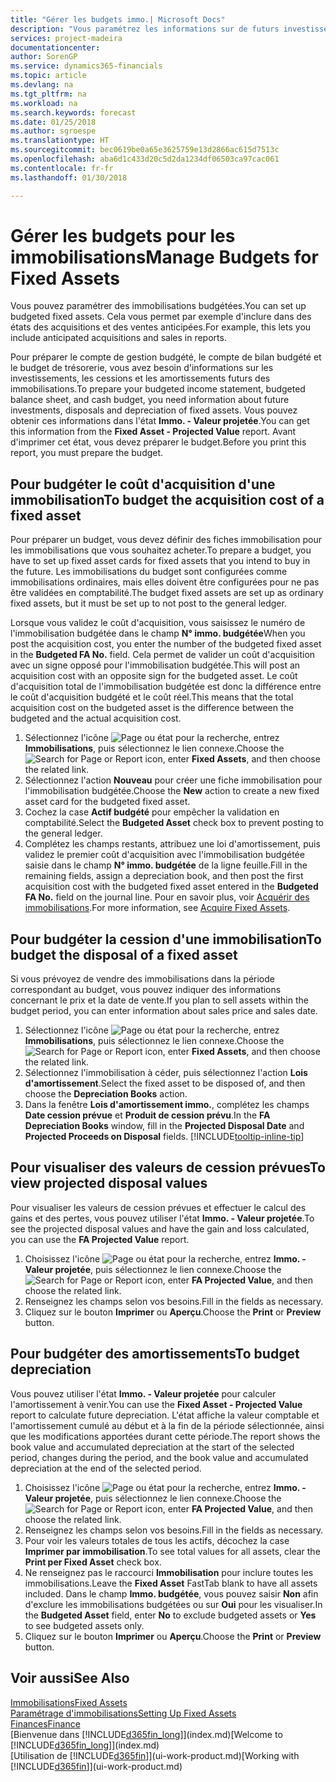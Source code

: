```yaml
---
title: "Gérer les budgets immo.| Microsoft Docs"
description: "Vous paramétrez les informations sur de futurs investissements, cessions, et amortissements d'immobilisations pour préparer les budgets et les prévisions."
services: project-madeira
documentationcenter: 
author: SorenGP
ms.service: dynamics365-financials
ms.topic: article
ms.devlang: na
ms.tgt_pltfrm: na
ms.workload: na
ms.search.keywords: forecast
ms.date: 01/25/2018
ms.author: sgroespe
ms.translationtype: HT
ms.sourcegitcommit: bec0619be0a65e3625759e13d2866ac615d7513c
ms.openlocfilehash: aba6d1c433d20c5d2da1234df06503ca97cac061
ms.contentlocale: fr-fr
ms.lasthandoff: 01/30/2018

---
```

# <a name="manage-budgets-for-fixed-assets"></a><span data-ttu-id="14098-103">Gérer les budgets pour les immobilisations</span><span class="sxs-lookup"><span data-stu-id="14098-103">Manage Budgets for Fixed Assets</span></span>
<span data-ttu-id="14098-104">Vous pouvez paramétrer des immobilisations budgétées.</span><span class="sxs-lookup"><span data-stu-id="14098-104">You can set up budgeted fixed assets.</span></span> <span data-ttu-id="14098-105">Cela vous permet par exemple d'inclure dans des états des acquisitions et des ventes anticipées.</span><span class="sxs-lookup"><span data-stu-id="14098-105">For example, this lets you include anticipated acquisitions and sales in reports.</span></span>  

<span data-ttu-id="14098-106">Pour préparer le compte de gestion budgété, le compte de bilan budgété et le budget de trésorerie, vous avez besoin d'informations sur les investissements, les cessions et les amortissements futurs des immobilisations.</span><span class="sxs-lookup"><span data-stu-id="14098-106">To prepare your budgeted income statement, budgeted balance sheet, and cash budget, you need information about future investments, disposals and depreciation of fixed assets.</span></span> <span data-ttu-id="14098-107">Vous pouvez obtenir ces informations dans l'état **Immo. - Valeur projetée**.</span><span class="sxs-lookup"><span data-stu-id="14098-107">You can get this information from the **Fixed Asset - Projected Value** report.</span></span> <span data-ttu-id="14098-108">Avant d'imprimer cet état, vous devez préparer le budget.</span><span class="sxs-lookup"><span data-stu-id="14098-108">Before you print this report, you must prepare the budget.</span></span>  

## <a name="to-budget-the-acquisition-cost-of-a-fixed-asset"></a><span data-ttu-id="14098-109">Pour budgéter le coût d'acquisition d'une immobilisation</span><span class="sxs-lookup"><span data-stu-id="14098-109">To budget the acquisition cost of a fixed asset</span></span>
<span data-ttu-id="14098-110">Pour préparer un budget, vous devez définir des fiches immobilisation pour les immobilisations que vous souhaitez acheter.</span><span class="sxs-lookup"><span data-stu-id="14098-110">To prepare a budget, you have to set up fixed asset cards for fixed assets that you intend to buy in the future.</span></span> <span data-ttu-id="14098-111">Les immobilisations du budget sont configurées comme immobilisations ordinaires, mais elles doivent être configurées pour ne pas être validées en comptabilité.</span><span class="sxs-lookup"><span data-stu-id="14098-111">The budget fixed assets are set up as ordinary fixed assets, but it must be set up to not post to the general ledger.</span></span>

<span data-ttu-id="14098-112">Lorsque vous validez le coût d'acquisition, vous saisissez le numéro de l'immobilisation budgétée dans le champ **N° immo. budgétée**</span><span class="sxs-lookup"><span data-stu-id="14098-112">When you post the acquisition cost, you enter the number of the budgeted fixed asset in the **Budgeted FA No.** field.</span></span> <span data-ttu-id="14098-113">Cela permet de valider un coût d'acquisition avec un signe opposé pour l'immobilisation budgétée.</span><span class="sxs-lookup"><span data-stu-id="14098-113">This will post an acquisition cost with an opposite sign for the budgeted asset.</span></span> <span data-ttu-id="14098-114">Le coût d'acquisition total de l'immobilisation budgétée est donc la différence entre le coût d'acquisition budgété et le coût réel.</span><span class="sxs-lookup"><span data-stu-id="14098-114">This means that the total acquisition cost on the budgeted asset is the difference between the budgeted and the actual acquisition cost.</span></span>

1. <span data-ttu-id="14098-115">Sélectionnez l'icône ![Page ou état pour la recherche](media/ui-search/search_small.png "icône Page ou état pour la recherche"), entrez **Immobilisations**, puis sélectionnez le lien connexe.</span><span class="sxs-lookup"><span data-stu-id="14098-115">Choose the ![Search for Page or Report](media/ui-search/search_small.png "Search for Page or Report icon") icon, enter **Fixed Assets**, and then choose the related link.</span></span>
2. <span data-ttu-id="14098-116">Sélectionnez l'action **Nouveau** pour créer une fiche immobilisation pour l'immobilisation budgétée.</span><span class="sxs-lookup"><span data-stu-id="14098-116">Choose the **New** action to create a new fixed asset card for the budgeted fixed asset.</span></span>
3. <span data-ttu-id="14098-117">Cochez la case **Actif budgété** pour empêcher la validation en comptabilité.</span><span class="sxs-lookup"><span data-stu-id="14098-117">Select the **Budgeted Asset** check box to prevent posting to the general ledger.</span></span>
4. <span data-ttu-id="14098-118">Complétez les champs restants, attribuez une loi d'amortissement, puis validez le premier coût d'acquisition avec l'immobilisation budgétée saisie dans le champ **N° immo. budgétée** de la ligne feuille.</span><span class="sxs-lookup"><span data-stu-id="14098-118">Fill in the remaining fields, assign a depreciation book, and then post the first acquisition cost with the budgeted fixed asset entered in the **Budgeted FA No.** field on the journal line.</span></span> <span data-ttu-id="14098-119">Pour en savoir plus, voir [Acquérir des immobilisations](fa-how-acquire.md).</span><span class="sxs-lookup"><span data-stu-id="14098-119">For more information, see [Acquire Fixed Assets](fa-how-acquire.md).</span></span>

## <a name="to-budget-the-disposal-of-a-fixed-asset"></a><span data-ttu-id="14098-120">Pour budgéter la cession d'une immobilisation</span><span class="sxs-lookup"><span data-stu-id="14098-120">To budget the disposal of a fixed asset</span></span>
<span data-ttu-id="14098-121">Si vous prévoyez de vendre des immobilisations dans la période correspondant au budget, vous pouvez indiquer des informations concernant le prix et la date de vente.</span><span class="sxs-lookup"><span data-stu-id="14098-121">If you plan to sell assets within the budget period, you can enter information about sales price and sales date.</span></span>

1. <span data-ttu-id="14098-122">Sélectionnez l'icône ![Page ou état pour la recherche](media/ui-search/search_small.png "icône Page ou état pour la recherche"), entrez **Immobilisations**, puis sélectionnez le lien connexe.</span><span class="sxs-lookup"><span data-stu-id="14098-122">Choose the ![Search for Page or Report](media/ui-search/search_small.png "Search for Page or Report icon") icon, enter **Fixed Assets**, and then choose the related link.</span></span>
2. <span data-ttu-id="14098-123">Sélectionnez l'immobilisation à céder, puis sélectionnez l'action **Lois d'amortissement**.</span><span class="sxs-lookup"><span data-stu-id="14098-123">Select the fixed asset to be disposed of, and then choose the **Depreciation Books** action.</span></span>
3. <span data-ttu-id="14098-124">Dans la fenêtre **Lois d'amortissement immo.**, complétez les champs **Date cession prévue** et **Produit de cession prévu**.</span><span class="sxs-lookup"><span data-stu-id="14098-124">In the **FA Depreciation Books** window, fill in the **Projected Disposal Date** and **Projected Proceeds on Disposal** fields.</span></span> [!INCLUDE[tooltip-inline-tip](includes/tooltip-inline-tip_md.md)]

## <a name="to-view-projected-disposal-values"></a><span data-ttu-id="14098-125">Pour visualiser des valeurs de cession prévues</span><span class="sxs-lookup"><span data-stu-id="14098-125">To view projected disposal values</span></span>
<span data-ttu-id="14098-126">Pour visualiser les valeurs de cession prévues et effectuer le calcul des gains et des pertes, vous pouvez utiliser l'état **Immo. - Valeur projetée**.</span><span class="sxs-lookup"><span data-stu-id="14098-126">To see the projected disposal values and have the gain and loss calculated, you can use the **FA Projected Value** report.</span></span>

1. <span data-ttu-id="14098-127">Choisissez l'icône ![Page ou état pour la recherche](media/ui-search/search_small.png "icône Page ou état pour la recherche"), entrez **Immo. - Valeur projetée**, puis sélectionnez le lien connexe.</span><span class="sxs-lookup"><span data-stu-id="14098-127">Choose the ![Search for Page or Report](media/ui-search/search_small.png "Search for Page or Report icon") icon, enter **FA Projected Value**, and then choose the related link.</span></span>
2. <span data-ttu-id="14098-128">Renseignez les champs selon vos besoins.</span><span class="sxs-lookup"><span data-stu-id="14098-128">Fill in the fields as necessary.</span></span>
3. <span data-ttu-id="14098-129">Cliquez sur le bouton **Imprimer** ou **Aperçu**.</span><span class="sxs-lookup"><span data-stu-id="14098-129">Choose the **Print** or **Preview** button.</span></span>

## <a name="to-budget-depreciation"></a><span data-ttu-id="14098-130">Pour budgéter des amortissements</span><span class="sxs-lookup"><span data-stu-id="14098-130">To budget depreciation</span></span>
<span data-ttu-id="14098-131">Vous pouvez utiliser l'état **Immo. - Valeur projetée** pour calculer l'amortissement à venir.</span><span class="sxs-lookup"><span data-stu-id="14098-131">You can use the **Fixed Asset - Projected Value** report to calculate future depreciation.</span></span> <span data-ttu-id="14098-132">L'état affiche la valeur comptable et l'amortissement cumulé au début et à la fin de la période sélectionnée, ainsi que les modifications apportées durant cette période.</span><span class="sxs-lookup"><span data-stu-id="14098-132">The report shows the book value and accumulated depreciation at the start of the selected period, changes during the period, and the book value and accumulated depreciation at the end of the selected period.</span></span>

1. <span data-ttu-id="14098-133">Choisissez l'icône ![Page ou état pour la recherche](media/ui-search/search_small.png "icône Page ou état pour la recherche"), entrez **Immo. - Valeur projetée**, puis sélectionnez le lien connexe.</span><span class="sxs-lookup"><span data-stu-id="14098-133">Choose the ![Search for Page or Report](media/ui-search/search_small.png "Search for Page or Report icon") icon, enter **FA Projected Value**, and then choose the related link.</span></span>
2. <span data-ttu-id="14098-134">Renseignez les champs selon vos besoins.</span><span class="sxs-lookup"><span data-stu-id="14098-134">Fill in the fields as necessary.</span></span>
3. <span data-ttu-id="14098-135">Pour voir les valeurs totales de tous les actifs, décochez la case **Imprimer par immobilisation**.</span><span class="sxs-lookup"><span data-stu-id="14098-135">To see total values for all assets, clear the **Print per Fixed Asset** check box.</span></span>
4. <span data-ttu-id="14098-136">Ne renseignez pas le raccourci **Immobilisation** pour inclure toutes les immobilisations.</span><span class="sxs-lookup"><span data-stu-id="14098-136">Leave the **Fixed Asset** FastTab blank to have all assets included.</span></span> <span data-ttu-id="14098-137">Dans le champ **Immo. budgétée**, vous pouvez saisir **Non** afin d'exclure les immobilisations budgétées ou sur **Oui** pour les visualiser.</span><span class="sxs-lookup"><span data-stu-id="14098-137">In the **Budgeted Asset** field, enter **No** to exclude budgeted assets or **Yes** to see budgeted assets only.</span></span>
5. <span data-ttu-id="14098-138">Cliquez sur le bouton **Imprimer** ou **Aperçu**.</span><span class="sxs-lookup"><span data-stu-id="14098-138">Choose the **Print** or **Preview** button.</span></span>

## <a name="see-also"></a><span data-ttu-id="14098-139">Voir aussi</span><span class="sxs-lookup"><span data-stu-id="14098-139">See Also</span></span>
[<span data-ttu-id="14098-140">Immobilisations</span><span class="sxs-lookup"><span data-stu-id="14098-140">Fixed Assets</span></span>](fa-manage.md)  
[<span data-ttu-id="14098-141">Paramétrage d'immobilisations</span><span class="sxs-lookup"><span data-stu-id="14098-141">Setting Up Fixed Assets</span></span>](fa-setup.md)  
[<span data-ttu-id="14098-142">Finances</span><span class="sxs-lookup"><span data-stu-id="14098-142">Finance</span></span>](finance.md)  
<span data-ttu-id="14098-143">[Bienvenue dans [!INCLUDE[d365fin_long](includes/d365fin_long_md.md)]](index.md)</span><span class="sxs-lookup"><span data-stu-id="14098-143">[Welcome to [!INCLUDE[d365fin_long](includes/d365fin_long_md.md)]](index.md)</span></span>  
<span data-ttu-id="14098-144">[Utilisation de [!INCLUDE[d365fin](includes/d365fin_md.md)]](ui-work-product.md)</span><span class="sxs-lookup"><span data-stu-id="14098-144">[Working with [!INCLUDE[d365fin](includes/d365fin_md.md)]](ui-work-product.md)</span></span>

